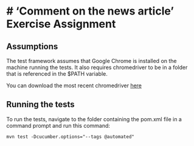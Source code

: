 # # ‘Comment on the news article’ Exercise Assignment

## Assumptions

The test framework assumes that Google Chrome is installed on the machine running the tests.  It also requires chromedriver to be in a folder that is referenced in the $PATH variable.

You can download the most recent chromedriver [here](https://chromedriver.storage.googleapis.com/index.html?path=2.39/)

## Running the tests

To run the tests, navigate to the folder containing the pom.xml file in a command prompt and run this command:

`mvn test -Dcucumber.options="--tags @automated"`
